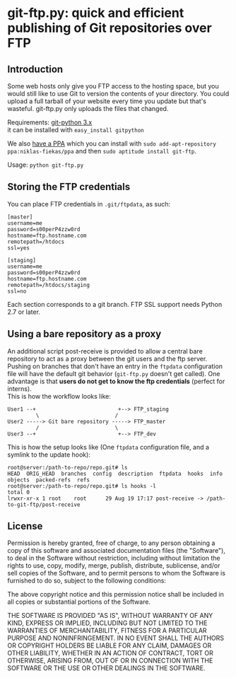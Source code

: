 git-ftp.py: quick and efficient publishing of Git repositories over FTP
=======================================================================

Introduction
------------

Some web hosts only give you FTP access to the hosting space, but
you would still like to use Git to version the contents of your
directory.  You could upload a full tarball of your website every
time you update but that's wasteful.  git-ftp.py only uploads the
files that changed.

Requirements: [git-python 3.x](http://gitorious.org/git-python)  
it can be installed with `easy_install gitpython`

We also [have a PPA](https://launchpad.net/~niklas-fiekas/+archive/ppa)
which you can install with `sudo add-apt-repository ppa:niklas-fiekas/ppa`
and then `sudo aptitude install git-ftp`.

Usage: `python git-ftp.py`

Storing the FTP credentials
---------------------------

You can place FTP credentials in `.git/ftpdata`, as such:

    [master]
    username=me
    password=s00perP4zzw0rd
    hostname=ftp.hostname.com
    remotepath=/htdocs
    ssl=yes

    [staging]
    username=me
    password=s00perP4zzw0rd
    hostname=ftp.hostname.com
    remotepath=/htdocs/staging
    ssl=no

Each section corresponds to a git branch. FTP SSL support needs Python
2.7 or later.

Using a bare repository as a proxy
----------------------------------

An additional script post-receive is provided to allow a central bare repository
to act as a proxy between the git users and the ftp server.  
Pushing on branches that don't have an entry in the `ftpdata` configuration file
will have the default git behavior (`git-ftp.py` doesn't get called).
One advantage is that **users do not get to know the ftp credentials** (perfect for interns).  
This is how the workflow looks like:

    User1 --+                          +--> FTP_staging
             \                        /
    User2 -----> Git bare repository -----> FTP_master
             /                        \
    User3 --+                          +--> FTP_dev

This is how the setup looks like (One `ftpdata` configuration file, and a symlink to the update hook):

    root@server:/path-to-repo/repo.git# ls
    HEAD  ORIG_HEAD  branches  config  description  ftpdata  hooks  info  objects  packed-refs  refs
    root@server:/path-to-repo/repo.git# ls hooks -l
    total 0
    lrwxr-xr-x 1 root    root      29 Aug 19 17:17 post-receive -> /path-to-git-ftp/post-receive


License
--------

Permission is hereby granted, free of charge, to any person
obtaining a copy of this software and associated documentation
files (the "Software"), to deal in the Software without
restriction, including without limitation the rights to use,
copy, modify, merge, publish, distribute, sublicense, and/or sell
copies of the Software, and to permit persons to whom the
Software is furnished to do so, subject to the following
conditions:

The above copyright notice and this permission notice shall be
included in all copies or substantial portions of the Software.

THE SOFTWARE IS PROVIDED "AS IS", WITHOUT WARRANTY OF ANY KIND,
EXPRESS OR IMPLIED, INCLUDING BUT NOT LIMITED TO THE WARRANTIES
OF MERCHANTABILITY, FITNESS FOR A PARTICULAR PURPOSE AND
NONINFRINGEMENT. IN NO EVENT SHALL THE AUTHORS OR COPYRIGHT
HOLDERS BE LIABLE FOR ANY CLAIM, DAMAGES OR OTHER LIABILITY,
WHETHER IN AN ACTION OF CONTRACT, TORT OR OTHERWISE, ARISING
FROM, OUT OF OR IN CONNECTION WITH THE SOFTWARE OR THE USE OR
OTHER DEALINGS IN THE SOFTWARE.
